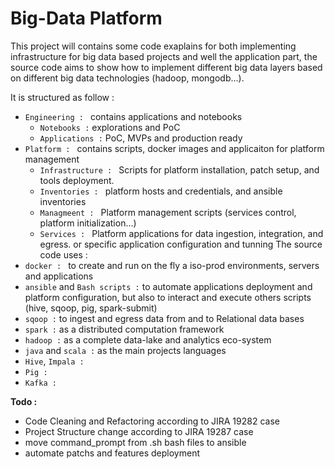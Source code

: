 # Big-Data Platform

This project will contains some code exaplains for both implementing infrastructure for big data based projects and well the application part, the source code aims to show how to implement different big data layers based on different big data technologies (hadoop, mongodb...).

It is structured as follow : 
* `Engineering : `  contains applications and notebooks 
    * `Notebooks :` explorations and PoC
    * `Applications :` PoC, MVPs and production ready
* `Platform : `  contains scripts, docker images and applicaiton for platform management
    * `Infrastructure : ` Scripts for platform installation, patch setup, and tools deployment.
    * `Inventories : ` platform hosts and credentials, and ansible inventories
    * `Managmeent : ` Platform management scripts (services control, platform initialization...)
    * `Services : ` Platform applications for data ingestion, integration, and egress. or specific application configuration and tunning 
The source code uses : 
* `docker : ` to create and run on the fly a iso-prod environments, servers and applications
* `ansible` and ` Bash scripts : ` to automate applications deployment and platform configuration, but also to interact and execute others scripts (hive, sqoop, pig, spark-submit)
* `sqoop :`  to ingest and egress data from and to Relational data bases
* `spark :`  as a distributed computation framework
* `hadoop :`  as a complete data-lake and analytics eco-system
* `java` and `scala :`  as the main projects languages
* `Hive`, `Impala : ` 
* `Pig : `
* `Kafka : `

**Todo :**

* Code Cleaning and Refactoring according to JIRA 19282 case
* Project Structure change according to JIRA 19287 case
* move command_prompt from .sh bash files to ansible
* automate patchs and features deployment

